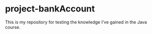 # project-bankAccount
This is my repository for testing the knowledge I've gained in the Java course.
